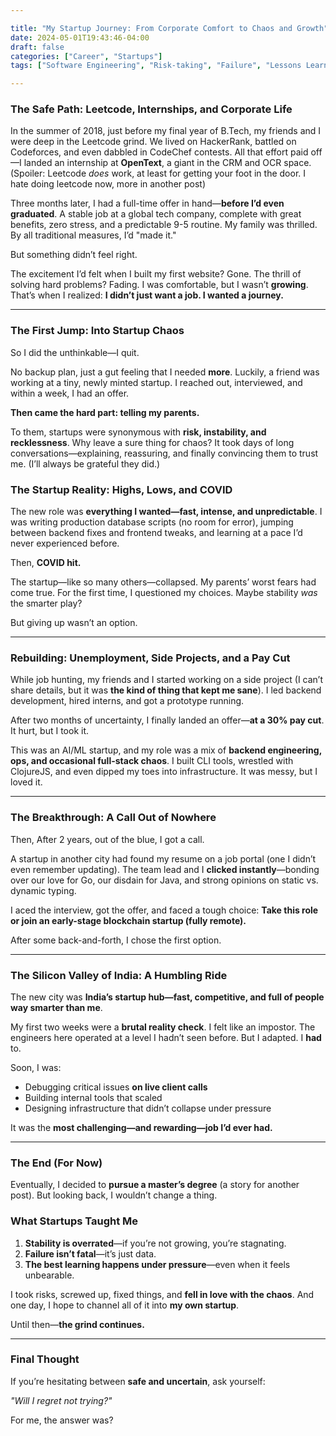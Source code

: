 ```yaml
---  

title: "My Startup Journey: From Corporate Comfort to Chaos and Growth"  
date: 2024-05-01T19:43:46-04:00  
draft: false  
categories: ["Career", "Startups"]  
tags: ["Software Engineering", "Risk-taking", "Failure", "Lessons Learned"]  

---  
```


### **The Safe Path: Leetcode, Internships, and Corporate Life**  

In the summer of 2018, just before my final year of B.Tech, my friends and I were deep in the Leetcode grind. We lived on HackerRank, battled on Codeforces, and even dabbled in CodeChef contests. All that effort paid off—I landed an internship at **OpenText**, a giant in the CRM and OCR space. (Spoiler: Leetcode *does* work, at least for getting your foot in the door. I hate doing leetcode now, more in another post)  

Three months later, I had a full-time offer in hand—**before I’d even graduated**. A stable job at a global tech company, complete with great benefits, zero stress, and a predictable 9-5 routine. My family was thrilled. By all traditional measures, I’d "made it."  

But something didn’t feel right.  

The excitement I’d felt when I built my first website? Gone. The thrill of solving hard problems? Fading. I was comfortable, but I wasn’t **growing**. That’s when I realized: **I didn’t just want a job. I wanted a journey.**  

---  

### **The First Jump: Into Startup Chaos**  

So I did the unthinkable—I quit.  

No backup plan, just a gut feeling that I needed **more**. Luckily, a friend was working at a tiny, newly minted startup. I reached out, interviewed, and within a week, I had an offer.  

**Then came the hard part: telling my parents.**  

To them, startups were synonymous with **risk, instability, and recklessness**. Why leave a sure thing for chaos? It took days of long conversations—explaining, reassuring, and finally convincing them to trust me. (I’ll always be grateful they did.)  

### **The Startup Reality: Highs, Lows, and COVID**  

The new role was **everything I wanted—fast, intense, and unpredictable**. I was writing production database scripts (no room for error), jumping between backend fixes and frontend tweaks, and learning at a pace I’d never experienced before.  

Then, **COVID hit.**  

The startup—like so many others—collapsed. My parents’ worst fears had come true. For the first time, I questioned my choices. Maybe stability *was* the smarter play?  

But giving up wasn’t an option.  

---  

### **Rebuilding: Unemployment, Side Projects, and a Pay Cut**  

While job hunting, my friends and I started working on a side project (I can’t share details, but it was **the kind of thing that kept me sane**). I led backend development, hired interns, and got a prototype running.  

After two months of uncertainty, I finally landed an offer—**at a 30% pay cut**. It hurt, but I took it.  

This was an AI/ML startup, and my role was a mix of **backend engineering, ops, and occasional full-stack chaos**. I built CLI tools, wrestled with ClojureJS, and even dipped my toes into infrastructure. It was messy, but I loved it.  

---  

### **The Breakthrough: A Call Out of Nowhere**  

Then, After 2 years, out of the blue, I got a call.  

A startup in another city had found my resume on a job portal (one I didn’t even remember updating). The team lead and I **clicked instantly**—bonding over our love for Go, our disdain for Java, and strong opinions on static vs. dynamic typing.  

I aced the interview, got the offer, and faced a tough choice: **Take this role or join an early-stage blockchain startup (fully remote).**  

After some back-and-forth, I chose the first option.  

---  

### **The Silicon Valley of India: A Humbling Ride**  

The new city was **India’s startup hub—fast, competitive, and full of people way smarter than me**.  

My first two weeks were a **brutal reality check**. I felt like an impostor. The engineers here operated at a level I hadn’t seen before. But I adapted. I **had** to.  

Soon, I was:  

- Debugging critical issues **on live client calls**  
- Building internal tools that scaled  
- Designing infrastructure that didn’t collapse under pressure  

It was the **most challenging—and rewarding—job I’d ever had.**  

---  

### **The End (For Now)**  

Eventually, I decided to **pursue a master’s degree** (a story for another post). But looking back, I wouldn’t change a thing.  

### **What Startups Taught Me**  

1. **Stability is overrated**—if you’re not growing, you’re stagnating.  
2. **Failure isn’t fatal**—it’s just data.  
3. **The best learning happens under pressure**—even when it feels unbearable.  

I took risks, screwed up, fixed things, and **fell in love with the chaos**. And one day, I hope to channel all of it into **my own startup**.  

Until then—**the grind continues.**  

---  

### **Final Thought**  

If you’re hesitating between **safe and uncertain**, ask yourself:  

*"Will I regret not trying?"*  

For me, the answer was?  
